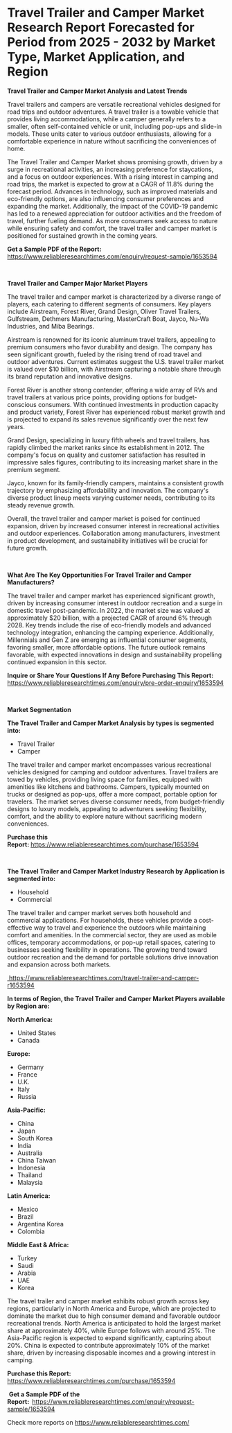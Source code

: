 <p><h1>Travel Trailer and Camper Market Research Report Forecasted for Period from 2025 -  2032 by Market Type, Market Application, and Region</h1></p><p><strong>Travel Trailer and Camper Market Analysis and Latest Trends</strong></p>
<p><p>Travel trailers and campers are versatile recreational vehicles designed for road trips and outdoor adventures. A travel trailer is a towable vehicle that provides living accommodations, while a camper generally refers to a smaller, often self-contained vehicle or unit, including pop-ups and slide-in models. These units cater to various outdoor enthusiasts, allowing for a comfortable experience in nature without sacrificing the conveniences of home.</p><p>The Travel Trailer and Camper Market shows promising growth, driven by a surge in recreational activities, an increasing preference for staycations, and a focus on outdoor experiences. With a rising interest in camping and road trips, the market is expected to grow at a CAGR of 11.8% during the forecast period. Advances in technology, such as improved materials and eco-friendly options, are also influencing consumer preferences and expanding the market. Additionally, the impact of the COVID-19 pandemic has led to a renewed appreciation for outdoor activities and the freedom of travel, further fueling demand. As more consumers seek access to nature while ensuring safety and comfort, the travel trailer and camper market is positioned for sustained growth in the coming years.</p></p>
<p><strong>Get a Sample PDF of the Report:&nbsp;</strong> <a href="https://www.reliableresearchtimes.com/enquiry/request-sample/1653594?utm_campaign=2642&utm_medium=2&utm_source=Github&utm_content=ia&utm_term=08032025&utm_id=travel-trailer-and-camper">https://www.reliableresearchtimes.com/enquiry/request-sample/1653594</a></p>
<p>&nbsp;</p>
<p><strong>Travel Trailer and Camper Major Market Players</strong></p>
<p><p>The travel trailer and camper market is characterized by a diverse range of players, each catering to different segments of consumers. Key players include Airstream, Forest River, Grand Design, Oliver Travel Trailers, Gulfstream, Dethmers Manufacturing, MasterCraft Boat, Jayco, Nu-Wa Industries, and Miba Bearings. </p><p>Airstream is renowned for its iconic aluminum travel trailers, appealing to premium consumers who favor durability and design. The company has seen significant growth, fueled by the rising trend of road travel and outdoor adventures. Current estimates suggest the U.S. travel trailer market is valued over $10 billion, with Airstream capturing a notable share through its brand reputation and innovative designs.</p><p>Forest River is another strong contender, offering a wide array of RVs and travel trailers at various price points, providing options for budget-conscious consumers. With continued investments in production capacity and product variety, Forest River has experienced robust market growth and is projected to expand its sales revenue significantly over the next few years.</p><p>Grand Design, specializing in luxury fifth wheels and travel trailers, has rapidly climbed the market ranks since its establishment in 2012. The company's focus on quality and customer satisfaction has resulted in impressive sales figures, contributing to its increasing market share in the premium segment.</p><p>Jayco, known for its family-friendly campers, maintains a consistent growth trajectory by emphasizing affordability and innovation. The company's diverse product lineup meets varying customer needs, contributing to its steady revenue growth.</p><p>Overall, the travel trailer and camper market is poised for continued expansion, driven by increased consumer interest in recreational activities and outdoor experiences. Collaboration among manufacturers, investment in product development, and sustainability initiatives will be crucial for future growth.</p></p>
<p>&nbsp;</p>
<p><strong>What Are The Key Opportunities For Travel Trailer and Camper Manufacturers?</strong></p>
<p><p>The travel trailer and camper market has experienced significant growth, driven by increasing consumer interest in outdoor recreation and a surge in domestic travel post-pandemic. In 2022, the market size was valued at approximately $20 billion, with a projected CAGR of around 6% through 2028. Key trends include the rise of eco-friendly models and advanced technology integration, enhancing the camping experience. Additionally, Millennials and Gen Z are emerging as influential consumer segments, favoring smaller, more affordable options. The future outlook remains favorable, with expected innovations in design and sustainability propelling continued expansion in this sector.</p></p>
<p><strong>Inquire or Share Your Questions If Any Before Purchasing This Report:</strong> <a href="https://www.reliableresearchtimes.com/enquiry/pre-order-enquiry/1653594?utm_campaign=2642&utm_medium=2&utm_source=Github&utm_content=ia&utm_term=08032025&utm_id=travel-trailer-and-camper">https://www.reliableresearchtimes.com/enquiry/pre-order-enquiry/1653594</a></p>
<p>&nbsp;</p>
<p><strong>Market Segmentation</strong></p>
<p><strong>The Travel Trailer and Camper Market Analysis by types is segmented into:</strong></p>
<p><ul><li>Travel Trailer</li><li>Camper</li></ul></p>
<p><p>The travel trailer and camper market encompasses various recreational vehicles designed for camping and outdoor adventures. Travel trailers are towed by vehicles, providing living space for families, equipped with amenities like kitchens and bathrooms. Campers, typically mounted on trucks or designed as pop-ups, offer a more compact, portable option for travelers. The market serves diverse consumer needs, from budget-friendly designs to luxury models, appealing to adventurers seeking flexibility, comfort, and the ability to explore nature without sacrificing modern conveniences.</p></p>
<p><strong>Purchase this Report:&nbsp;</strong><a href="https://www.reliableresearchtimes.com/purchase/1653594?utm_campaign=2642&utm_medium=2&utm_source=Github&utm_content=ia&utm_term=08032025&utm_id=travel-trailer-and-camper">https://www.reliableresearchtimes.com/purchase/1653594</a></p>
<p>&nbsp;</p>
<p><strong>The Travel Trailer and Camper Market Industry Research by Application is segmented into:</strong></p>
<p><ul><li>Household</li><li>Commercial</li></ul></p>
<p><p>The travel trailer and camper market serves both household and commercial applications. For households, these vehicles provide a cost-effective way to travel and experience the outdoors while maintaining comfort and amenities. In the commercial sector, they are used as mobile offices, temporary accommodations, or pop-up retail spaces, catering to businesses seeking flexibility in operations. The growing trend toward outdoor recreation and the demand for portable solutions drive innovation and expansion across both markets.</p></p>
<p><a href="https://www.reliableresearchtimes.com/travel-trailer-and-camper-r1653594?utm_campaign=2642&utm_medium=2&utm_source=Github&utm_content=ia&utm_term=08032025&utm_id=travel-trailer-and-camper">&nbsp;https://www.reliableresearchtimes.com/travel-trailer-and-camper-r1653594</a></p>
<p><strong>In terms of Region, the Travel Trailer and Camper Market Players available by Region are:</strong></p>
<p>
    <p> <strong> North America: </strong>
        <ul>
            <li>United States</li>
            <li>Canada</li>
        </ul>
        </p> 
    <p> <strong> Europe: </strong>
        <ul>
            <li>Germany</li>
            <li>France</li>
            <li>U.K.</li>
            <li>Italy</li>
            <li>Russia</li>
        </ul>
        </p> 
    <p> <strong> Asia-Pacific: </strong>
        <ul>
            <li>China</li>
            <li>Japan</li>
            <li>South Korea</li>
            <li>India</li>
            <li>Australia</li>
            <li>China Taiwan</li>
            <li>Indonesia</li>
            <li>Thailand</li>
            <li>Malaysia</li>
        </ul>
        </p> 
    <p> <strong> Latin America: </strong>
        <ul>
            <li>Mexico</li>
            <li>Brazil</li>
            <li>Argentina Korea</li>
            <li>Colombia</li>
        </ul>
        </p> 
    <p> <strong> Middle East & Africa: </strong>
        <ul>
            <li>Turkey</li>
            <li>Saudi</li>
            <li>Arabia</li>
            <li>UAE</li>
            <li>Korea</li>
        </ul>
    </p>
    </p>
<p><p>The travel trailer and camper market exhibits robust growth across key regions, particularly in North America and Europe, which are projected to dominate the market due to high consumer demand and favorable outdoor recreational trends. North America is anticipated to hold the largest market share at approximately 40%, while Europe follows with around 25%. The Asia-Pacific region is expected to expand significantly, capturing about 20%. China is expected to contribute approximately 10% of the market share, driven by increasing disposable incomes and a growing interest in camping.</p></p>
<p><strong>Purchase this Report: </strong><a href="https://www.reliableresearchtimes.com/purchase/1653594?utm_campaign=2642&utm_medium=2&utm_source=Github&utm_content=ia&utm_term=08032025&utm_id=travel-trailer-and-camper">https://www.reliableresearchtimes.com/purchase/1653594</a></p>
<p>&nbsp;<strong>Get a Sample PDF of the Report:&nbsp;&nbsp;</strong><a href="https://www.reliableresearchtimes.com/enquiry/request-sample/1653594?utm_campaign=2642&utm_medium=2&utm_source=Github&utm_content=ia&utm_term=08032025&utm_id=travel-trailer-and-camper">https://www.reliableresearchtimes.com/enquiry/request-sample/1653594</a></p>
<p><strong></strong></p>
<p>Check more reports on <a href="https://www.reliableresearchtimes.com/?utm_campaign=2642&utm_medium=2&utm_source=Github&utm_content=ia&utm_term=08032025&utm_id=travel-trailer-and-camper">https://www.reliableresearchtimes.com/</a></p>